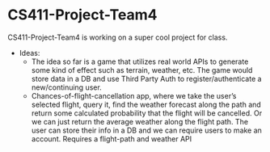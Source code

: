 # CS411-Project-Team4
CS411-Project-Team4 is working on a super cool project for class.

- Ideas:
    - The idea so far is a game that utilizes real world APIs to generate some kind of effect such as terrain, weather, etc. The game would store data in a DB and use Third Party Auth to register/authenticate a new/continuing user.
    - Chances-of-flight-cancellation app, where we take the user’s selected flight, query it, find the weather forecast along the path and return some calculated probability that the flight will be cancelled. Or we can just return the average weather along the flight path. The user can store their info in a DB and we can require users to make an account. Requires a flight-path and weather API
